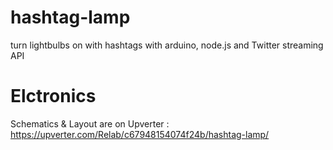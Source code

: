 hashtag-lamp
============

turn lightbulbs on with hashtags with arduino, node.js and Twitter streaming API


Elctronics
==========
Schematics & Layout are on Upverter : https://upverter.com/Relab/c67948154074f24b/hashtag-lamp/
